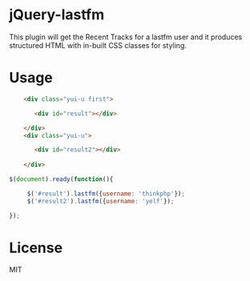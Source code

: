 # jQuery-lastfm

This plugin will get the Recent Tracks for a lastfm user and it produces structured HTML with in-built CSS classes for styling.

# Usage

```html
    <div class="yui-u first">

       <div id="result"></div>

    </div>
    <div class="yui-u">

       <div id="result2"></div>
	
    </div>

```

```js
$(document).ready(function(){ 

     $('#result').lastfm({username: 'thinkphp'});
     $('#result2').lastfm({username: 'yelf'});

}); 

```


# License

  MIT
